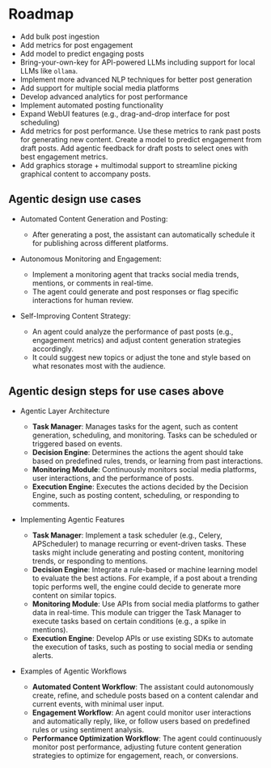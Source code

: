 
# Roadmap

- Add bulk post ingestion
- Add metrics for post engagement
- Add model to predict engaging posts
- Bring-your-own-key for API-powered LLMs including support for local LLMs like `ollama`.
- Implement more advanced NLP techniques for better post generation
- Add support for multiple social media platforms
- Develop advanced analytics for post performance
- Implement automated posting functionality
- Expand WebUI features (e.g., drag-and-drop interface for post scheduling)
- Add metrics for post performance. Use these metrics to rank past posts for generating new content. Create a model to predict engagement from draft posts. Add agentic feedback for draft posts to select ones with best engagement metrics.
- Add graphics storage + multimodal support to streamline picking graphical content to accompany posts.

## **Agentic design use cases**

- Automated Content Generation and Posting:
  - After generating a post, the assistant can automatically schedule it for publishing across different platforms.

- Autonomous Monitoring and Engagement:

  - Implement a monitoring agent that tracks social media trends, mentions, or comments in real-time.
  - The agent could generate and post responses or flag specific interactions for human review.

- Self-Improving Content Strategy:

  - An agent could analyze the performance of past posts (e.g., engagement metrics) and adjust content generation strategies accordingly.
  - It could suggest new topics or adjust the tone and style based on what resonates most with the audience.

## **Agentic design steps for use cases above**

- Agentic Layer Architecture

  - **Task Manager**: Manages tasks for the agent, such as content generation, scheduling, and monitoring. Tasks can be scheduled or triggered based on events.
  - **Decision Engine**: Determines the actions the agent should take based on predefined rules, trends, or learning from past interactions.
  - **Monitoring Module**: Continuously monitors social media platforms, user interactions, and the performance of posts.
  - **Execution Engine**: Executes the actions decided by the Decision Engine, such as posting content, scheduling, or responding to comments.
- Implementing Agentic Features
  - **Task Manager**: Implement a task scheduler (e.g., Celery, APScheduler) to manage recurring or event-driven tasks. These tasks might include generating and posting content, monitoring trends, or responding to mentions.
  - **Decision Engine**: Integrate a rule-based or machine learning model to evaluate the best actions. For example, if a post about a trending topic performs well, the engine could decide to generate more content on similar topics.
  - **Monitoring Module**: Use APIs from social media platforms to gather data in real-time. This module can trigger the Task Manager to execute tasks based on certain conditions (e.g., a spike in mentions).
  - **Execution Engine**: Develop APIs or use existing SDKs to automate the execution of tasks, such as posting to social media or sending alerts.
- Examples of Agentic Workflows
  - **Automated Content Workflow**: The assistant could autonomously create, refine, and schedule posts based on a content calendar and current events, with minimal user input.
  - **Engagement Workflow**: An agent could monitor user interactions and automatically reply, like, or follow users based on predefined rules or using sentiment analysis.
  - **Performance Optimization Workflow**: The agent could continuously monitor post performance, adjusting future content generation strategies to optimize for engagement, reach, or conversions.
